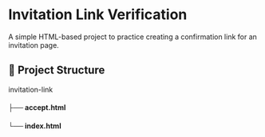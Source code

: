# Invitation Link Verification

A simple HTML-based project to practice creating a confirmation link for an invitation page.

## 📂 Project Structure
invitation-link 
#### ├── accept.html 
#### └── index.html
